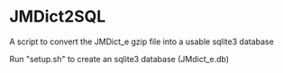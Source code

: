 # JMDict2SQL

A script to convert the JMDict_e gzip file into a usable sqlite3 database

Run "setup.sh" to create an sqlite3 database (JMdict_e.db)

